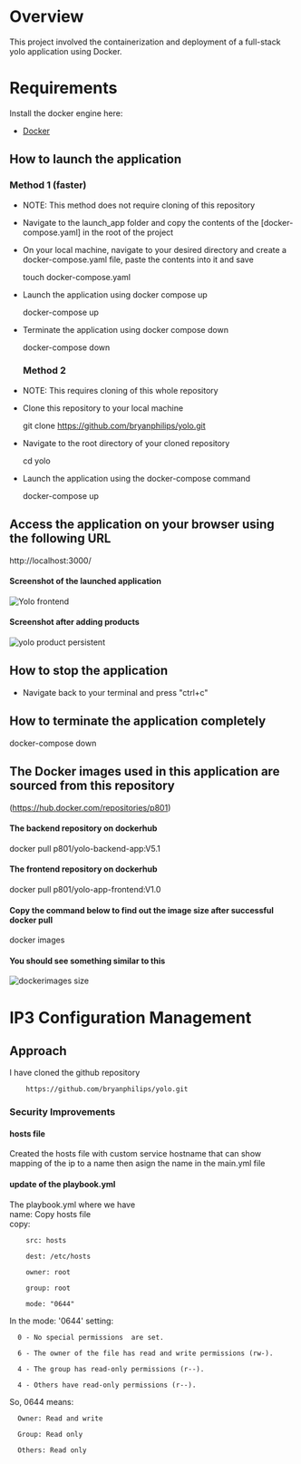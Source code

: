 # Overview
This project involved the containerization and deployment of a full-stack yolo application using Docker.


# Requirements
Install the docker engine here:
- [Docker](https://docs.docker.com/engine/install/) 

## How to launch the application 
### Method 1 (faster)
- NOTE: This method does not require cloning of this repository

- Navigate to the launch_app folder and copy the contents of the [docker-compose.yaml] in the root of the project
- On your local machine, navigate to your desired directory and create
  a docker-compose.yaml file, paste the contents into it and save

  
  touch docker-compose.yaml
  

- Launch the application using docker compose up

  
  docker-compose up
  
- Terminate the application using docker compose down
  
    docker-compose down
  ### Method 2
- NOTE: This requires cloning of this whole repository

- Clone this repository to your local machine

  
  git clone https://github.com/bryanphilips/yolo.git
  

- Navigate to the root directory of your cloned repository

  cd yolo

- Launch the application using the docker-compose command

  
  docker-compose up
  

## Access the application on your browser using the following URL
 http://localhost:3000/
#### Screenshot of the launched application
![Yolo frontend](https://github.com/user-attachments/assets/88a04f67-84b9-4018-a436-96cc9bb5348c)

#### Screenshot after adding products
![yolo product persistent](https://github.com/user-attachments/assets/3113fc67-0c62-4195-b40b-94c1d87a8d66)

## How to stop the application
- Navigate back to your terminal and press "ctrl+c" 

## How to terminate the application completely
 
 docker-compose down


## The Docker images used in this application are sourced from this repository
(https://hub.docker.com/repositories/p801)

#### The backend repository on dockerhub

docker pull p801/yolo-backend-app:V5.1

#### The frontend repository on dockerhub
 
docker pull p801/yolo-app-frontend:V1.0

#### Copy the command below to find out the image size after successful docker pull

docker images

#### You should see something similar to this 
![dockerimages size](https://github.com/user-attachments/assets/ac9e91ea-9fcc-4ec7-9e9c-ceaecf2a8666)


# IP3 Configuration Management 

## Approach
I have cloned the github repository
 
        https://github.com/bryanphilips/yolo.git


### Security Improvements

#### hosts file
Created the hosts file with custom service hostname that can show mapping of the ip to a name then asign the name in the main.yml file 

#### update of the playbook.yml

The playbook.yml where we have  
  name: Copy hosts file      
      copy:   

        src: hosts

        dest: /etc/hosts

        owner: root

        group: root

        mode: "0644"

  In the mode: '0644' setting:

      0 - No special permissions  are set.

      6 - The owner of the file has read and write permissions (rw-).

      4 - The group has read-only permissions (r--).

      4 - Others have read-only permissions (r--).


So, 0644 means:

      Owner: Read and write

      Group: Read only

      Others: Read only